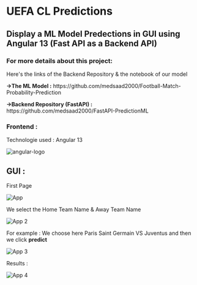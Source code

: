 # UEFA CL Predictions

<h2>Display a ML Model Predections in GUI using Angular 13 (Fast API as a Backend API) </h2>

<h3>For more details about this project:</h3>
<p>Here's the links of the Backend Repository & the notebook of our model </p>
<p><strong>->The ML Model  :</strong> https://github.com/medsaad2000/Football-Match-Probability-Prediction</p>
<p><strong>->Backend Repository (FastAPI) :</strong> https://github.com/medsaad2000/FastAPI-PredictionML </p>
<h3>Frontend :</h3>
<p>Technologie used : Angular 13 </p>

![angular-logo](https://user-images.githubusercontent.com/81382178/169706035-3a10497c-c8d8-4525-ad77-9d987dbadb54.png)

<h2>GUI :</h2>
<p>First Page</p>

![App](https://user-images.githubusercontent.com/81382178/169706110-3d527083-1768-4cf6-a58c-035fc5133b49.png)

<p>We select the Home Team Name & Away Team Name</p>

![App 2](https://user-images.githubusercontent.com/81382178/169706146-765f02b4-c62e-48a5-9467-04d15b423d09.png)

<p>For example : We choose here Paris Saint Germain VS Juventus and then we click <strong>predict</strong></p>

![App 3](https://user-images.githubusercontent.com/81382178/169706164-5abb72ed-aaad-41e9-b9e8-75aa302192df.png)

<p>Results :</p>

![App 4](https://user-images.githubusercontent.com/81382178/169706183-8281faa2-1ec8-424a-9083-a1625300099e.png)


